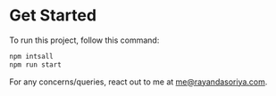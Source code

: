 # Get Started

To run this project, follow this command:

```bash
npm intsall
npm run start
```

For any concerns/queries, react out to me at me@rayandasoriya.com.
